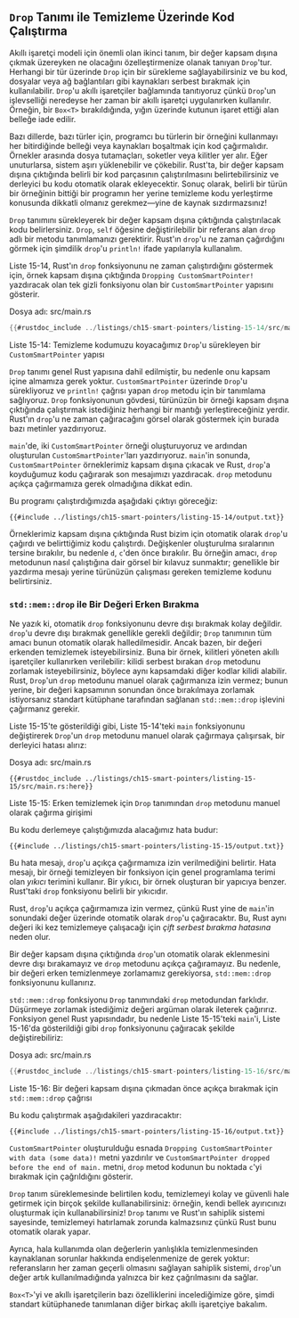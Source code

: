 ## `Drop` Tanımı ile Temizleme Üzerinde Kod Çalıştırma

Akıllı işaretçi modeli için önemli olan ikinci tanım, bir değer kapsam dışına çıkmak üzereyken ne olacağını 
özelleştirmenize olanak tanıyan `Drop`'tur. Herhangi bir tür üzerinde `Drop` için bir sürekleme sağlayabilirsiniz 
ve bu kod, dosyalar veya ağ bağlantıları gibi kaynakları serbest bırakmak için kullanılabilir.
`Drop`'u akıllı işaretçiler bağlamında tanıtıyoruz çünkü `Drop`'un işlevselliği neredeyse her zaman bir akıllı 
işaretçi uygulanırken kullanılır. Örneğin, bir `Box<T>` bırakıldığında, yığın üzerinde kutunun işaret ettiği alan 
belleğe iade edilir.

Bazı dillerde, bazı türler için, programcı bu türlerin bir örneğini kullanmayı her bitirdiğinde belleği veya kaynakları 
boşaltmak için kod çağırmalıdır. Örnekler arasında dosya tutamaçları, soketler veya kilitler yer alır. Eğer 
unuturlarsa, sistem aşırı yüklenebilir ve çökebilir. Rust'ta, bir değer kapsam dışına çıktığında belirli bir 
kod parçasının çalıştırılmasını belirtebilirsiniz ve derleyici bu kodu otomatik olarak ekleyecektir. 
Sonuç olarak, belirli bir türün bir örneğinin bittiği bir programın her yerine temizleme kodu yerleştirme 
konusunda dikkatli olmanız gerekmez—yine de kaynak sızdırmazsınız!

`Drop` tanımını sürekleyerek bir değer kapsam dışına çıktığında çalıştırılacak kodu belirlersiniz.
`Drop`, `self` öğesine değiştirilebilir bir referans alan `drop` adlı bir metodu tanımlamanızı gerektirir. 
Rust'ın `drop`'u ne zaman çağırdığını görmek için şimdilik `drop`'u `println!` ifade yapılarıyla kullanalım.

Liste 15-14, Rust'ın `drop` fonksiyonunu ne zaman çalıştırdığını göstermek için, örnek kapsam dışına çıktığında
`Dropping CustomSmartPointer!` yazdıracak olan tek gizli fonksiyonu olan bir `CustomSmartPointer` yapısını gösterir.

<span class="filename">Dosya adı: src/main.rs</span>

```rust
{{#rustdoc_include ../listings/ch15-smart-pointers/listing-15-14/src/main.rs}}
```

<span class="caption">Liste 15-14: Temizleme kodumuzu koyacağımız `Drop`'u sürekleyen bir `CustomSmartPointer` yapısı</span>

`Drop` tanımı genel Rust yapısına dahil edilmiştir, bu nedenle onu kapsam içine almamıza gerek yoktur.
`CustomSmartPointer` üzerinde `Drop`'u sürekliyoruz ve `println!` çağrısı yapan `drop` metodu için bir tanımlama sağlıyoruz.
`Drop` fonksiyonunun gövdesi, türünüzün bir örneği kapsam dışına çıktığında çalıştırmak istediğiniz herhangi bir mantığı yerleştireceğiniz yerdir. 
Rust'ın `drop`'u ne zaman çağıracağını görsel olarak göstermek için burada bazı metinler yazdırıyoruz.

`main`'de, iki `CustomSmartPointer` örneği oluşturuyoruz ve ardından oluşturulan `CustomSmartPointer`'ları yazdırıyoruz.
`main`'in sonunda, `CustomSmartPointer` örneklerimiz kapsam dışına çıkacak ve Rust, `drop`'a koyduğumuz kodu çağırarak son 
mesajımızı yazdıracak. `drop` metodunu açıkça çağırmamıza gerek olmadığına dikkat edin.

Bu programı çalıştırdığımızda aşağıdaki çıktıyı göreceğiz:

```console
{{#include ../listings/ch15-smart-pointers/listing-15-14/output.txt}}
```

Örneklerimiz kapsam dışına çıktığında Rust bizim için otomatik olarak `drop`'u çağırdı ve belirttiğimiz kodu çalıştırdı. 
Değişkenler oluşturulma sıralarının tersine bırakılır, bu nedenle `d`, `c`'den önce bırakılır. Bu örneğin amacı,
`drop` metodunun nasıl çalıştığına dair görsel bir kılavuz sunmaktır; genellikle bir yazdırma mesajı yerine türünüzün çalışması gereken 
temizleme kodunu belirtirsiniz.

### `std::mem::drop` ile Bir Değeri Erken Bırakma

Ne yazık ki, otomatik `drop` fonksiyonunu devre dışı bırakmak kolay değildir. `drop`'u devre dışı bırakmak genellikle gerekli değildir;
`Drop` tanımının tüm amacı bunun otomatik olarak halledilmesidir. Ancak bazen, bir değeri erkenden temizlemek isteyebilirsiniz. 
Buna bir örnek, kilitleri yöneten akıllı işaretçiler kullanırken verilebilir: kilidi serbest bırakan `drop` metodunu zorlamak isteyebilirsiniz, 
böylece aynı kapsamdaki diğer kodlar kilidi alabilir. Rust, `Drop`'un `drop` metodunu manuel olarak çağırmanıza izin vermez; 
bunun yerine, bir değeri kapsamının sonundan önce bırakılmaya zorlamak istiyorsanız standart kütüphane tarafından sağlanan
`std::mem::drop` işlevini çağırmanız gerekir.

Liste 15-15'te gösterildiği gibi, Liste 15-14'teki `main` fonksiyonunu değiştirerek `Drop`'un `drop` metodunu manuel olarak çağırmaya çalışırsak, 
bir derleyici hatası alırız:

<span class="filename">Dosya adı: src/main.rs</span>

```rust,ignore,does_not_compile
{{#rustdoc_include ../listings/ch15-smart-pointers/listing-15-15/src/main.rs:here}}
```

<span class="caption">Liste 15-15: Erken temizlemek için `Drop` tanımından `drop` metodunu manuel olarak çağırma girişimi</span>

Bu kodu derlemeye çalıştığımızda alacağımız hata budur:

```console
{{#include ../listings/ch15-smart-pointers/listing-15-15/output.txt}}
```

Bu hata mesajı, `drop`'u açıkça çağırmamıza izin verilmediğini belirtir. Hata mesajı, bir örneği temizleyen bir 
fonksiyon için genel programlama terimi olan *yıkıcı* terimini kullanır. Bir yıkıcı, bir örnek oluşturan bir yapıcıya benzer. 
Rust'taki `drop` fonksiyonu belirli bir yıkıcıdır.

Rust, `drop`'u açıkça çağırmamıza izin vermez, çünkü Rust yine de `main`'in sonundaki değer üzerinde otomatik olarak `drop`'u çağıracaktır. 
Bu, Rust aynı değeri iki kez temizlemeye çalışacağı için *çift serbest bırakma hatasına* neden olur.

Bir değer kapsam dışına çıktığında `drop`'un otomatik olarak eklenmesini devre dışı bırakamayız ve `drop` metodunu açıkça çağıramayız. 
Bu nedenle, bir değeri erken temizlenmeye zorlamamız gerekiyorsa, `std::mem::drop` fonksiyonunu kullanırız.

`std::mem::drop` fonksiyonu `Drop` tanımındaki `drop` metodundan farklıdır. Düşürmeye zorlamak istediğimiz değeri argüman olarak ileterek çağırırız. 
Fonksiyon genel Rust yapısındadır, bu nedenle Liste 15-15'teki `main`'i, Liste 15-16'da gösterildiği gibi `drop` fonksiyonunu çağıracak şekilde 
değiştirebiliriz:

<span class="filename">Dosya adı: src/main.rs</span>

```rust
{{#rustdoc_include ../listings/ch15-smart-pointers/listing-15-16/src/main.rs:here}}
```

<span class="caption">Liste 15-16: Bir değeri kapsam dışına çıkmadan önce açıkça bırakmak için `std::mem::drop` çağrısı</span>

Bu kodu çalıştırmak aşağıdakileri yazdıracaktır:

```console
{{#include ../listings/ch15-smart-pointers/listing-15-16/output.txt}}
```

`CustomSmartPointer` oluşturulduğu esnada ```Dropping CustomSmartPointer with data (some data)!``` metni yazdırılır ve 
`CustomSmartPointer dropped before the end of main.` metni, `drop` metod kodunun bu noktada `c`'yi bırakmak için çağrıldığını gösterir.

`Drop` tanım süreklemesinde belirtilen kodu, temizlemeyi kolay ve güvenli hale getirmek için birçok şekilde kullanabilirsiniz: 
örneğin, kendi bellek ayırıcınızı oluşturmak için kullanabilirsiniz! `Drop` tanımı ve Rust'ın sahiplik sistemi sayesinde, 
temizlemeyi hatırlamak zorunda kalmazsınız çünkü Rust bunu otomatik olarak yapar.

Ayrıca, hala kullanımda olan değerlerin yanlışlıkla temizlenmesinden kaynaklanan sorunlar hakkında endişelenmenize de gerek yoktur: 
referansların her zaman geçerli olmasını sağlayan sahiplik sistemi, `drop`'un değer artık kullanılmadığında yalnızca bir kez çağrılmasını da sağlar.

`Box<T>`'yi ve akıllı işaretçilerin bazı özelliklerini incelediğimize göre, şimdi standart kütüphanede tanımlanan diğer birkaç akıllı 
işaretçiye bakalım.
